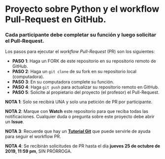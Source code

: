# Proyecto sobre Python y el workflow Pull-Request en GitHub.

### Cada participante debe completar su función y luego solicitar el Pull-Request.

Los pasos para ejecutar el *workflow Pull-Request* (PR) son los siguientes:

* **PASO 1**: Haga un FORK de este repositorio en su repositorio remoto de GitHub.
* **PASO 2**: Haga un `git clone` de su fork en su repositorio local (computadora).
* **PASO 3**: En su computadora complete su función.
* **PASO 4**: Haga `git push` para actualizar su repositorio remoto en GitHub.
* **PASO 5**: Solicite al propietario del proyecto (el profesor) el Pull-Request.

**NOTA 1**: Solo se recibirá UNA y solo una petición de PR por participante.

**NOTA 2**: Marque con **Watch** este repositorio para que reciba todas las notificaciones. Cualquier duda o pregunta sobre este proyecto debe abrir un **Issue**.

**NOTA 3**: Recuerde que hay un [**Tutorial Git**](https://github.com/ejdecena/tutorial_git) que puede servirle de ayuda para seguir el workflow PR.

**NOTA 4**: Se recibirán solicitudes de PR hasta el día **jueves 25 de octubre de 2019, 11:59 pm**, SIN PRÓRROGA.